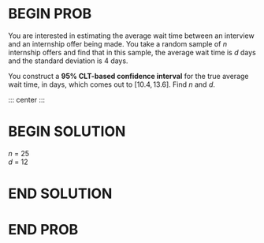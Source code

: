# BEGIN PROB

You are interested in estimating the average wait time between an
interview and an internship offer being made. You take a random sample
of $n$ internship offers and find that in this sample, the average wait
time is $d$ days and the standard deviation is $4$ days.

You construct a **95% CLT-based confidence interval** for the true average
wait time, in days, which comes out to $[10.4, 13.6]$. Find $n$ and $d$.

::: center
:::

# BEGIN SOLUTION
$n$ = 25\
$d$ = 12
# END SOLUTION

# END PROB